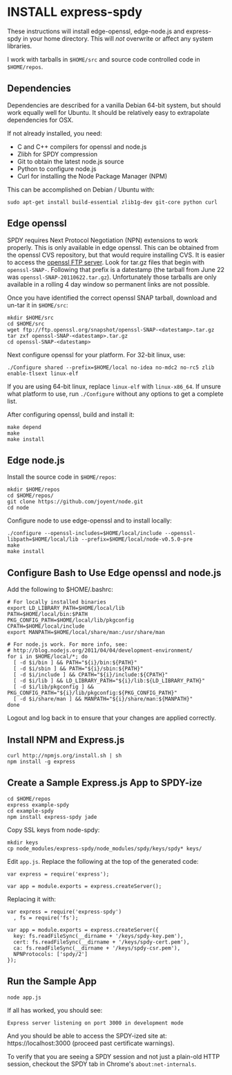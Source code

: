 INSTALL express-spdy
====================

These instructions will install edge-openssl, edge-node.js and express-spdy in your home directory.  This will *not* overwrite or affect any system libraries.

I work with tarballs in `$HOME/src` and source code controlled code in `$HOME/repos`.

Dependencies
------------

Dependencies are described for a vanilla Debian 64-bit system, but should work equally well for Ubuntu.  It should be relatively easy to extrapolate dependencies for OSX.

If not already installed, you need:

* C and C++ compilers for openssl and node.js
* Zlibh for SPDY compression
* Git to obtain the latest node.js source
* Python to configure node.js
* Curl for installing the Node Package Manager (NPM)

This can be accomplished on Debian / Ubuntu with:

    sudo apt-get install build-essential zlib1g-dev git-core python curl

Edge openssl
------------

SPDY requires Next Protocol Negotiation (NPN) extensions to work properly.  This is only available in edge openssl.  This can be obtained from the openssl CVS repository, but that would require installing CVS.  It is easier to access the [openssl FTP server](ftp://ftp.openssl.org/snapshot/).  Look for tar.gz files that begin with `openssl-SNAP-`.  Following that prefix is a datestamp (the tarball from June 22 was `openssl-SNAP-20110622.tar.gz`).  Unfortunately those tarballs are only available in a rolling 4 day window so permanent links are not possible.

Once you have identified the correct openssl SNAP tarball, download and un-tar it in `$HOME/src`:

    mkdir $HOME/src
    cd $HOME/src
    wget ftp://ftp.openssl.org/snapshot/openssl-SNAP-<datestamp>.tar.gz
    tar zxf openssl-SNAP-<datestamp>.tar.gz
    cd openssl-SNAP-<datestamp>

Next configure openssl for your platform.  For 32-bit linux, use:

    ./Configure shared --prefix=$HOME/local no-idea no-mdc2 no-rc5 zlib  enable-tlsext linux-elf

If you are using 64-bit linux, replace `linux-elf` with `linux-x86_64`.  If unsure what platform to use, run `./Configure` without any options to get a complete list.

After configuring openssl, build and install it:

    make depend
    make
    make install

Edge node.js
------------

Install the source code in `$HOME/repos`:

    mkdir $HOME/repos
    cd $HOME/repos/
    git clone https://github.com/joyent/node.git
    cd node

Configure node to use edge-openssl and to install locally:

    ./configure --openssl-includes=$HOME/local/include --openssl-libpath=$HOME/local/lib --prefix=$HOME/local/node-v0.5.0-pre
    make
    make install

Configure Bash to Use Edge openssl and node.js
----------------------------------------------

Add the following to $HOME/.bashrc:

    # For locally installed binaries
    export LD_LIBRARY_PATH=$HOME/local/lib
    PATH=$HOME/local/bin:$PATH
    PKG_CONFIG_PATH=$HOME/local/lib/pkgconfig
    CPATH=$HOME/local/include
    export MANPATH=$HOME/local/share/man:/usr/share/man

    # For node.js work. For more info, see:
    # http://blog.nodejs.org/2011/04/04/development-environment/
    for i in $HOME/local/*; do
      [ -d $i/bin ] && PATH="${i}/bin:${PATH}"
      [ -d $i/sbin ] && PATH="${i}/sbin:${PATH}"
      [ -d $i/include ] && CPATH="${i}/include:${CPATH}"
      [ -d $i/lib ] && LD_LIBRARY_PATH="${i}/lib:${LD_LIBRARY_PATH}"
      [ -d $i/lib/pkgconfig ] && PKG_CONFIG_PATH="${i}/lib/pkgconfig:${PKG_CONFIG_PATH}"
      [ -d $i/share/man ] && MANPATH="${i}/share/man:${MANPATH}"
    done

Logout and log back in to ensure that your changes are applied correctly.

Install NPM and Express.js
--------------------------

    curl http://npmjs.org/install.sh | sh
    npm install -g express

Create a Sample Express.js App to SPDY-ize
------------------------------------------

    cd $HOME/repos
    express example-spdy
    cd example-spdy
    npm install express-spdy jade

Copy SSL keys from node-spdy:

    mkdir keys
    cp node_modules/express-spdy/node_modules/spdy/keys/spdy* keys/

Edit `app.js`.  Replace the following at the top of the generated code:

    var express = require('express');

    var app = module.exports = express.createServer();

Replacing it with:

    var express = require('express-spdy')
      , fs = require('fs');

    var app = module.exports = express.createServer({
      key: fs.readFileSync(__dirname + '/keys/spdy-key.pem'),
      cert: fs.readFileSync(__dirname + '/keys/spdy-cert.pem'),
      ca: fs.readFileSync(__dirname + '/keys/spdy-csr.pem'),
      NPNProtocols: ['spdy/2']
    });

Run the Sample App
------------------

    node app.js

If all has worked, you should see:

    Express server listening on port 3000 in development mode

And you should be able to access the SPDY-ized site at: https://localhost:3000 (proceed past certificate warnings).

To verify that you are seeing a SPDY session and not just a plain-old HTTP session, checkout the SPDY tab in Chrome's `about:net-internals`.
